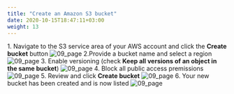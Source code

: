 ```yaml
---
title: "Create an Amazon S3 bucket"
date: 2020-10-15T18:47:11+03:00
weight: 13
---
```

1\. Navigate to the S3 service area of your AWS account and click the __Create bucket__ button
![09_page](/images/module1/create_bucket.png)
2\.Provide a bucket name and select a region
![09_page](/images/module1/09_page.png)
3\. Enable versioning (check __Keep all versions of an object in the same bucket__)
![09_page](/images/module1/10_page.png)
4\. Block all public access premissions
![09_page](/images/module1/11_page.png)
5\. Review and click __Create bucket__
![09_page](/images/module1/12_page.png)
6\. Your new bucket has been created and is now listed
![09_page](/images/module1/13_page.png)